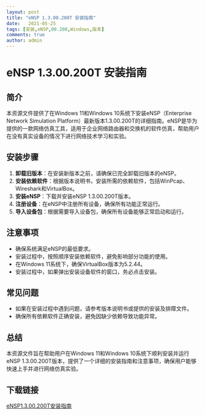 ```yaml
---
layout: post
title: "eNSP 1.3.00.200T 安装指南"
date:   2021-05-25
tags: [安装,eNSP,00.200,Windows,版本]
comments: true
author: admin
---
```

# eNSP 1.3.00.200T 安装指南

## 简介
本资源文件提供了在Windows 11和Windows 10系统下安装eNSP（Enterprise Network Simulation Platform）最新版本1.3.00.200T的详细指南。eNSP是华为提供的一款网络仿真工具，适用于企业网络路由器和交换机的软件仿真，帮助用户在没有真实设备的情况下进行网络技术学习和实验。

## 安装步骤
1. **卸载旧版本**：在安装新版本之前，请确保已完全卸载旧版本的eNSP。
2. **安装依赖软件**：根据版本说明书，安装所需的依赖软件，包括WinPcap、Wireshark和VirtualBox。
3. **安装eNSP**：下载并安装eNSP 1.3.00.200T版本。
4. **注册设备**：在eNSP中注册所有设备，确保所有功能正常运行。
5. **导入设备包**：根据需要导入设备包，确保所有设备能够正常启动和运行。

## 注意事项
- 确保系统满足eNSP的最低要求。
- 安装过程中，按照顺序安装依赖软件，避免影响部分功能的使用。
- 在Windows 11系统下，确保VirtualBox版本为5.2.44。
- 安装过程中，如果弹出安装设备软件的窗口，务必点击安装。

## 常见问题
- 如果在安装过程中遇到问题，请参考版本说明书或提供的安装及排障文件。
- 确保所有依赖软件正确安装，避免因缺少依赖导致功能异常。

## 总结
本资源文件旨在帮助用户在Windows 11和Windows 10系统下顺利安装并运行eNSP 1.3.00.200T版本，提供了一个详细的安装指南和注意事项，确保用户能够快速上手并进行网络仿真实验。

## 下载链接

[eNSP1.3.00.200T安装指南](https://pan.quark.cn/s/8ce0f1f788e2)